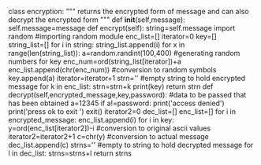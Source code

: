 
class encryption:
    """ returns the encrypted form of message and can also decrypt the encrypted form """
    def __init__(self,message):
        self.message=message
    def encrypt(self):
        string=self.message
        import random #importing random module
        enc_list=[]
        iterator=0
        key=[]        
        string_list=[]
        for i in string:
            string_list.append(i)
        for x in range(len(string_list)):
            a=random.randint(100,400) #generating random numbers for key
            enc_num=ord(string_list[iterator])+a 
            enc_list.append(chr(enc_num)) #conversion to random symbols
            key.append(a)
            iterator=iterator+1
        strn='' #empty string to hold encrypted message
        for k in enc_list:
            strn=strn+k
        print(key)
        return strn
    def decrypt(self,encrypted_message,key,password): #data to be passed that has been obtained
        a=12345
        if a!=password:
            print('access denied')
            print('press ok to exit ')
            exit()
        iterator2=0
        dec_list=[]
        enc_list=[]
        for i in encrypted_message:
            enc_list.append(i)
        for i in key:
            y=ord(enc_list[iterator2])-i #conversion to original ascii values
            iterator2=iterator2+1
            c=chr(y) #conversion to actual message
            dec_list.append(c)
        strns='' #empty to string to hold decrypted message
        for l in dec_list:
            strns=strns+l
        return strns
            
